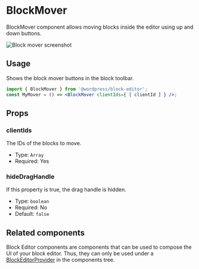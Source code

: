 # BlockMover

BlockMover component allows moving blocks inside the editor using up and down buttons.

![Block mover screenshot](https://make.wordpress.org/core/files/2020/08/block-mover-screenshot.png)

## Usage

Shows the block mover buttons in the block toolbar.

```jsx
import { BlockMover } from '@wordpress/block-editor';
const MyMover = () => <BlockMover clientIds={ [ clientId ] } />;
```

## Props

### clientIds

The IDs of the blocks to move.

-   Type: `Array`
-   Required: Yes

### hideDragHandle

If this property is true, the drag handle is hidden.

-   Type: `boolean`
-   Required: No
-   Default: `false`

## Related components

Block Editor components are components that can be used to compose the UI of your block editor. Thus, they can only be used under a [BlockEditorProvider](https://github.com/WordPress/gutenberg/blob/HEAD/packages/block-editor/src/components/provider/README.md) in the components tree.
